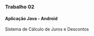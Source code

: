 <h3>Trabalho 02</h3>
<h4>Aplicação Java - Android</h4>
<p>Sistema de Cálculo de Juros e Descontos</p>
